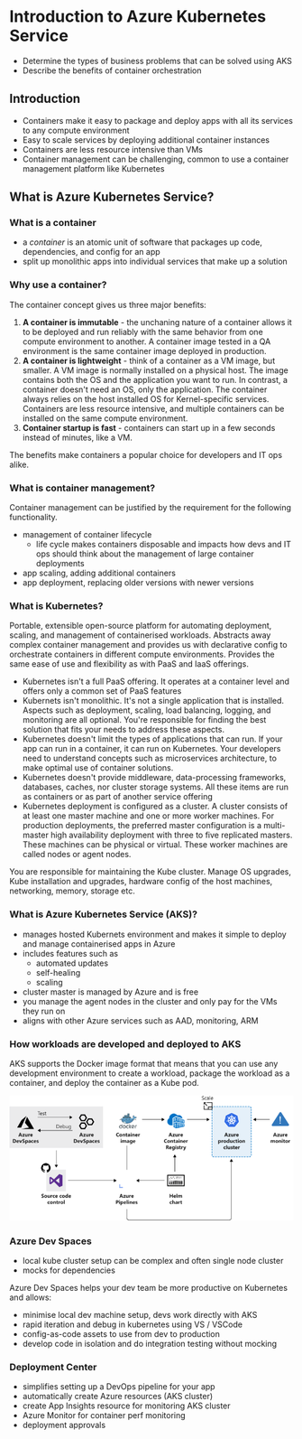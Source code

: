 # Introduction to Azure Kubernetes Service

- Determine the types of business problems that can be solved using AKS
- Describe the benefits of container orchestration


## Introduction

- Containers make it easy to package and deploy apps with all its services to any compute environment
- Easy to scale services by deploying additional container instances
- Containers are less resource intensive than VMs
- Container management can be challenging, common to use a container management platform like Kubernetes


## What is Azure Kubernetes Service?

### What is a container

- a *container* is an atomic unit of software that packages up code, dependencies, and config for an app
- split up monolithic apps into individual services that make up a solution


### Why use a container?

The container concept gives us three major benefits:

1. **A container is immutable** - the unchaning nature of a container allows it to be deployed and run reliably with the same behavior from one compute environment to another. A container image tested in a QA environment is the same container image deployed in production.
2. **A container is lightweight** - think of a container as a VM image, but smaller. A VM image is normally installed on a physical host. The image contains both the OS and the application you want to run. In contrast, a container doesn't need an OS, only the application. The container always relies on the host installed OS for Kernel-specific services. Containers are less resource intensive, and multiple containers can be installed on the same compute environment.
3. **Container startup is fast** - containers can start up in a few seconds instead of minutes, like a VM.

The benefits make containers a popular choice for developers and IT ops alike.


### What is container management?

Container management can be justified by the requirement for the following functionality.

- management of container lifecycle
    - life cycle makes containers disposable and impacts how devs and IT ops should think about the management of large container deployments
- app scaling, adding additional containers
- app deployment, replacing older versions with newer versions


### What is Kubernetes?

Portable, extensible open-source platform for automating deployment, scaling, and management of containerised workloads. Abstracts away complex container management and provides us with declarative config to orchestrate containers in different compute environments. Provides the same ease of use and flexibility as with PaaS and IaaS offerings.

- Kubernetes isn't a full PaaS offering. It operates at a container level and offers only a common set of PaaS features
- Kubernets isn't monolithic. It's not a single application that is installed. Aspects such as deployment, scaling, load balancing, logging, and monitoring are all optional. You're responsible for finding the best solution that fits your needs to address these aspects.
- Kubernetes doesn't limit the types of applications that can run. If your app can run in a container, it can run on Kubernetes. Your developers need to understand concepts such as microservices architecture, to make optimal use of container solutions.
- Kubernetes doesn't provide middleware, data-processing frameworks, databases, caches, nor cluster storage systems. All these items are run as containers or as part of another service offering
- Kubernetes deployment is configured as a cluster. A cluster consists of at least one master machine and one or more worker machines. For production deployments, the preferred master configuration is a multi-master high availability deployment with three to five replicated masters. These machines can be physical or virtual. These worker machines are called nodes or agent nodes.

You are responsible for maintaining the Kube cluster. Manage OS upgrades, Kube installation and upgrades, hardware config of the host machines, networking, memory, storage etc.


### What is Azure Kubernetes Service (AKS)?

- manages hosted Kubernets environment and makes it simple to deploy and manage containerised apps in Azure
- includes features such as 
    - automated updates
    - self-healing
    - scaling
- cluster master is managed by Azure and is free
- you manage the agent nodes in the cluster and only pay for the VMs they run on
- aligns with other Azure services such as AAD, monitoring, ARM


### How workloads are developed and deployed to AKS

AKS supports the Docker image format that means that you can use any development environment to create a workload, package the workload as a container, and deploy the container as a Kube pod.


![](assets/7g-development-accelerate.png)


### Azure Dev Spaces

- local kube cluster setup can be complex and often single node cluster
- mocks for dependencies

Azure Dev Spaces helps your dev team be more productive on Kubernetes and allows:
- minimise local dev machine setup, devs work directly with AKS
- rapid iteration and debug in kubernetes using VS / VSCode
- config-as-code assets to use from dev to production
- develop code in isolation and do integration testing without mocking


### Deployment Center

- simplifies setting up a DevOps pipeline for your app
- automatically create Azure resources (AKS cluster)
- create App Insights resource for monitoring AKS cluster
- Azure Monitor for container perf monitoring
- deployment approvals



